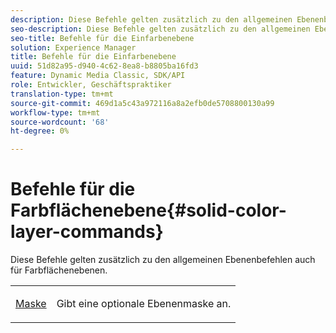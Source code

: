 ```yaml
---
description: Diese Befehle gelten zusätzlich zu den allgemeinen Ebenenbefehlen auch für Farbflächenebenen.
seo-description: Diese Befehle gelten zusätzlich zu den allgemeinen Ebenenbefehlen auch für Farbflächenebenen.
seo-title: Befehle für die Einfarbenebene
solution: Experience Manager
title: Befehle für die Einfarbenebene
uuid: 51d82a95-d940-4c62-8ea8-b8805ba16fd3
feature: Dynamic Media Classic, SDK/API
role: Entwickler, Geschäftspraktiker
translation-type: tm+mt
source-git-commit: 469d1a5c43a972116a8a2efb0de5708800130a99
workflow-type: tm+mt
source-wordcount: '68'
ht-degree: 0%

---
```



# Befehle für die Farbflächenebene{#solid-color-layer-commands}

Diese Befehle gelten zusätzlich zu den allgemeinen Ebenenbefehlen auch für Farbflächenebenen.

<table id="simpletable_4E563E4C797E45F390340258170BDCE4"> 
 <tr class="strow"> 
  <td class="stentry"> <p><a href="../../../../../../is-api/http-ref/image-serving-api-ref/c-http-protocol-reference/c-command-reference/r-mask.md#reference-922254e027404fb890b850e2723ee06e" type="reference" format="dita" scope="local"> Maske</a> </p> </td> 
  <td class="stentry"> <p>Gibt eine optionale Ebenenmaske an. </p></td> 
 </tr> 
</table>

